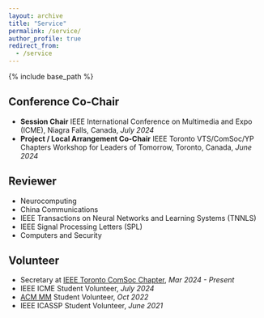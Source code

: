 ```yaml
---
layout: archive
title: "Service"
permalink: /service/
author_profile: true
redirect_from:
  - /service
---
```


{% include base_path %}

## Conference Co-Chair
* **Session Chair** IEEE International Conference on Multimedia and Expo (ICME), Niagra Falls, Canada, _July 2024_
* **Project / Local Arrangement Co-Chair** IEEE Toronto VTS/ComSoc/YP Chapters Workshop for Leaders of Tomorrow, Toronto, Canada, _June 2024_


## Reviewer
* Neurocomputing
* China Communications
* IEEE Transactions on Neural Networks and Learning Systems (TNNLS)
* IEEE Signal Processing Letters (SPL)
* Computers and Security

## Volunteer
* Secretary at [IEEE Toronto ComSoc Chapter](https://www.ieeetoronto.ca/people/menglu-li/), _Mar 2024 - Present_
* IEEE ICME Student Volunteer, _July 2024_
* [ACM MM](../files/menglu_li_at_ryerson_ca.pdf) Student Volunteer, _Oct 2022_
* IEEE ICASSP Student Volunteer, _June 2021_
